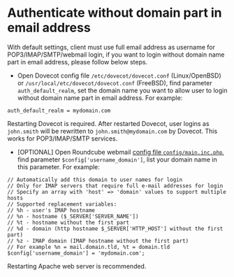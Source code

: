# Authenticate without domain part in email address

With default settings, client must use full email address as username for
POP3/IMAP/SMTP/webmail login, if you want to login without domain name part in
email address, please follow below steps.

* Open Dovecot config file `/etc/dovecot/dovecot.conf` (Linux/OpenBSD) or
  `/usr/local/etc/dovecot/dovecot.conf` (FreeBSD), find parameter
  `auth_default_realm`, set the domain name you want to allow user to login
  without domain name part in email address. For example:

```
auth_default_realm = mydomain.com
```

  Restarting Dovecot is required. After restarted Dovecot, user logins as
  `john.smith` will be rewritten to `john.smith@mydomain.com` by Dovecot.
  This works for POP3/IMAP/SMTP services.

* [OPTIONAL] Open Roundcube webmail
  [config file `config/main.inc.php`](./file.locations.html#roundcube-webmail),
  find parameter `$config['username_domain']`, list your domain name
  in this parameter. For example:

```
// Automatically add this domain to user names for login
// Only for IMAP servers that require full e-mail addresses for login
// Specify an array with 'host' => 'domain' values to support multiple hosts
// Supported replacement variables:
// %h - user's IMAP hostname
// %n - hostname ($_SERVER['SERVER_NAME'])
// %t - hostname without the first part
// %d - domain (http hostname $_SERVER['HTTP_HOST'] without the first part)
// %z - IMAP domain (IMAP hostname without the first part)
// For example %n = mail.domain.tld, %t = domain.tld
$config['username_domain'] = 'mydomain.com';
```

  Restarting Apache web server is recommended.
